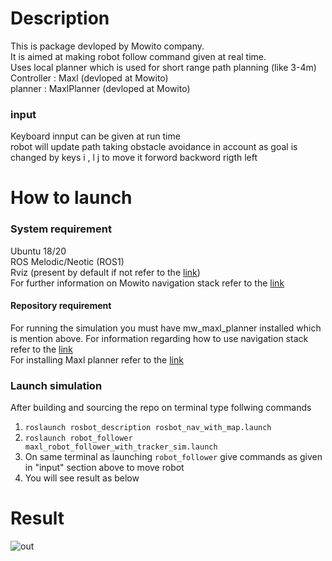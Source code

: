 # Description
This is package devloped by Mowito company. <br/>
It is aimed at making robot follow command given at real time.<br/> 
Uses local planner which is used for short range path planning (like 3-4m)<br/>
Controller : Maxl (devloped at Mowito)<br/>
planner : MaxlPlanner (devloped at Mowito)
### input
Keyboard innput can be given at run time<br/> 
robot will update path taking obstacle avoidance in account as goal is changed by keys i , l j to move it forword backword rigth left 

# How to launch
### System requirement
Ubuntu 18/20<br/>
ROS Melodic/Neotic (ROS1)<br/>
Rviz (present by default if not refer to the [link](http://wiki.ros.org/rviz/UserGuide))<br/>
For further information on Mowito navigation stack refer to the [link](https://mowito-navstack.readthedocs.io/en/latest/Introduction.html)
#### Repository requirement
For running the simulation you must have mw_maxl_planner installed which is mention above. For information regarding how to use navigation stack refer to the [link](https://mowito-navstack.readthedocs.io/en/latest/how_to_use_mowito.html)<br/>
For installing Maxl planner refer to the [link](https://mowito-navstack.readthedocs.io/en/latest/Installation.html)
### Launch simulation
After building and sourcing the repo on terminal type follwing commands 
1. ```roslaunch rosbot_description rosbot_nav_with_map.launch ```
2. ```roslaunch robot_follower maxl_robot_follower_with_tracker_sim.launch ```
3. On same terminal as launching ```robot_follower``` give commands as given in "input" section above to move robot <br/>
4. You will see result as below

# Result
![out](https://user-images.githubusercontent.com/51331480/113501537-83b5a880-9543-11eb-8aba-99b28ba33679.gif)
